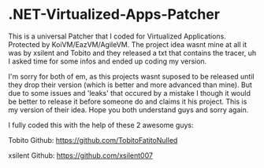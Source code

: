# .NET-Virtualized-Apps-Patcher

This is a universal Patcher that I coded for Virtualized Applications. Protected by KoiVM/EazVM/AgileVM.
The project idea wasnt mine at all it was by xsilent and Tobito and they released a txt that contains the tracer, uh I asked time for some infos and ended up coding my version.

I'm sorry for both of em, as this projects wasnt suposed to be released until they drop their version (which is better and more advanced than mine). But due to some issues and 'leaks' that occured by a mistake I though it would be better to release it before someone do and claims it his project. This is my version of their idea. Hope you both understand guys and sorry again.


I fully coded this with the help of these 2 awesome guys:


Tobito Github: https://github.com/TobitoFatitoNulled

xsilent Github: https://github.com/xsilent007


